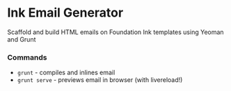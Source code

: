# Ink Email Generator

Scaffold and build HTML emails on Foundation Ink templates using Yeoman and Grunt

### Commands
 - `grunt` - compiles and inlines email
 - `grunt serve` - previews email in browser (with livereload!)

